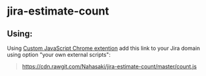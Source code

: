 # jira-estimate-count

## Using:
Using [Custom JavaScript Chrome extention](https://chrome.google.com/webstore/detail/custom-javascript-for-web/poakhlngfciodnhlhhgnaaelnpjljija)
add this link to your Jira domain using option "your own external scripts":
>https://cdn.rawgit.com/Nahasaki/jira-estimate-count/master/count.js
